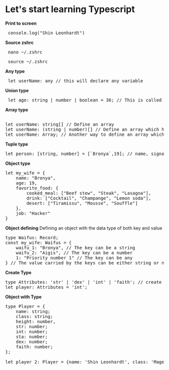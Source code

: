 # Let's start learning Typescript

**Print to screen**
<pre> console.log("Shin Leonhardt") </pre>

**Source zshrc**
<pre> nano ~/.zshrc </pre>
<pre> source ~/.zshrc </pre>

**Any type**
<pre> let userName: any // this will declare any variable </pre>

**Union type**
<pre> let age: string | number | boolean = 36; // This is called Union type, anything beside this type will automatically error </pre>

**Array type**
<pre> 
let userName: string[] // Define an array
let userName: (string | number)[] // Define an array which have the union of string and number
let userName: Array<string | number>; // Another way to define an array which have the union of string and number
</pre>

**Tuple type**
<pre>let person: [string, number] = [`Bronya`,19]; // name, signature_number</pre>

**Object type**
<pre>let my_wife = {
    name: "Bronya",
    age: 19,
    favorite_food: {
        cooked_meal: ["Beef stew", "Steak", "Lasagna"],
        drink: ["Cocktail", "Champange", "Lemon soda"],
        desert: ["Tiramissu", "Mousse", "Souffle"]
    },
    job: "Hacker"
}</pre>

**Object defining**
Defining an object with the data type of both key and value
<pre>
type Waifus: Record<string|number|any, string|number>;
const my_wife: Waifus = {
    waifu_1: "Bronya", // The key can be a string 
    waifu_2: "Aigis", // The key can be a number
    1: "Priority number 1" // The key can be any
} // The value carried by the keys can be either string or number since it is declared as string|number
</pre>

**Create Type**
<pre>
type Attributes: 'str' | 'dex' | 'int' | 'faith'; // create a type
let player: Attributes = 'int';
</pre>

**Object with Type**
<pre>
type Player = {
    name: string;
    class: string;
    height: number,
    str: number;
    int: number;
    sta: number;
    dex: number;
    faith: number;
};

let player_2: Player = {name: 'Shin Leonhardt', class: 'Mage', height: 175, str: 40, int: 80, sta: 35, dex:40, faith:19}
</pre>